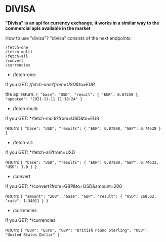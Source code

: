 # DIVISA

**"Divisa" is an api for currency exchange, it works in a similar way to the commercial apis available in the market**

How to use "divisa"?
"divisa" consists of the next endpoints:

``` [python]
/fetch-one
/fetch-multi
/fetch-all
/convert
/currencies
```



* /fetch-one:

If you GET: */fetch-one?from=USD&to=EUR*

the api return: 
`{
  "base": "USD",
  "result": {
    "EUR": 0.87259
  },
  "updated": "2021-11-11 11:18:24"
}`



* /fetch-multi:

If you GET: */fetch-multi?from=USD&to=EUR

return:
`{
  "base": "USD",
  "results": {
    "EUR": 0.87208,
    "GBP": 0.74628
  }
}`

* /fetch-all:

If you GET: */fetch-all?from=USD

return:
`{
  "base": "USD",
  "results": {
    "EUR": 0.87208,
    "GBP": 0.74633,
    "USD": 1.0
  }
}`

* /convert

If you GET: */convert?from=GBP&to=USD&amount=200

return: 
`{
  "amount": "200",
  "base": "GBP",
  "result": {
    "USD": 268.02,
    "rate": 1.34011
  }
}`

* /currencies

If you GET: */currencies

return: 
`{
  "EUR": "Euro",
  "GBP": "British Pound Sterling",
  "USD": "United States Dollar"
}`


